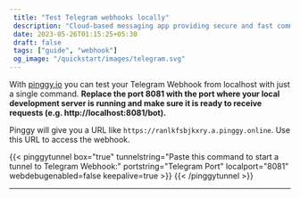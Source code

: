 ```yaml
---
 title: "Test Telegram webhooks locally" 
 description: "Cloud-based messaging app providing secure and fast communication through features like messaging, groups, and channels."
 date: 2023-05-26T01:15:25+05:30 
 draft: false 
 tags: ["guide", "webhook"]
 og_image: "/quickstart/images/telegram.svg"
---
```


With [pinggy.io](https://pinggy.io) you can test your Telegram Webhook from localhost with just a single command. **Replace the port 8081 with the port where your local development server is running and make sure it is ready to receive requests (e.g. http://localhost:8081/bot).**

Pinggy will give you a URL like `https://ranlkfsbjkxry.a.pinggy.online`. Use this URL to access the webhook.

{{< pinggytunnel box="true" tunnelstring="Paste this command to start a tunnel to Telegram Webhook:" portstring="Telegram Port" localport="8081" webdebugenabled=false keepalive=true >}}
{{< /pinggytunnel >}}

<hr>
